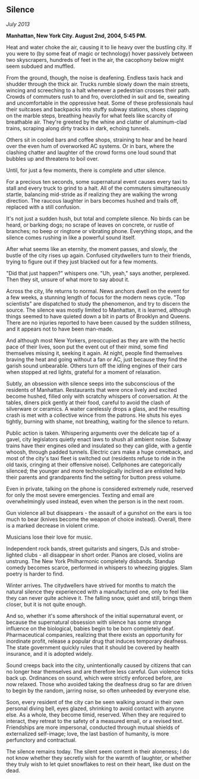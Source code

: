 Silence
-------

<p class="date"><em>July 2013</em></p>

**Manhattan, New York City. August 2nd, 2004, 5:45 PM.**

Heat and water choke the air, causing it to lie heavy over the bustling city. If you were to (by some feat of magic or technology) hover passively between two skyscrapers, hundreds of feet in the air, the cacophony below might seem subdued and muffled.

From the ground, though, the noise is deafening. Endless taxis hack and shudder through the thick air. Trucks rumble slowly down the main streets, wincing and screeching to a halt whenever a pedestrian crosses their path. Crowds of commuters rush to and fro, overclothed in suit and tie, sweating and uncomfortable in the oppressive heat. Some of these professionals haul their suitcases and backpacks into stuffy subway stations, shoes clapping on the marble steps, breathing heavily for what feels like scarcity of breathable air. They're greeted by the whine and clatter of aluminum-clad trains, scraping along dirty tracks in dark, echoing tunnels.

Others sit in cooled bars and coffee shops, straining to hear and be heard over the even hum of overworked AC systems. Or in bars, where the clashing chatter and laughter of the crowd forms one loud sound that bubbles up and threatens to boil over.

Until, for just a few moments, there is complete and utter silence.

For a precious ten seconds, some supernatural event causes every taxi to stall and every truck to grind to a halt. All of the commuters simultaneously startle, balancing mid-stride as if realizing they are walking the wrong direction. The raucous laughter in bars becomes hushed and trails off, replaced with a still confusion.

It's not just a sudden hush, but total and complete silence. No birds can be heard, or barking dogs; no scrape of leaves on concrete, or rustle of branches; no beep or ringtone or vibrating phone. Everything stops, and the silence comes rushing in like a powerful sound itself.

After what seems like an eternity, the moment passes, and slowly, the bustle of the city rises up again. Confused citydwellers turn to their friends, trying to figure out if they just blacked out for a few moments.

"Did that just happen?" whispers one. "Uh, yeah," says another, perplexed. Then they sit, unsure of what more to say about it.

Across the city, life returns to normal. News anchors dwell on the event for a few weeks, a stunning length of focus for the modern news cycle. "Top scientists" are dispatched to study the phenomenon, and try to discern the source. The silence was mostly limited to Manhattan, it is learned, although things seemed to have quieted down a bit in parts of Brooklyn and Queens. There are no injuries reported to have been caused by the sudden stillness, and it appears not to have been man-made.

And although most New Yorkers, preoccupied as they are with the hectic pace of their lives, soon put the event out of their mind, some find themselves missing it, seeking it again. At night, people find themselves braving the heat and going without a fan or AC, just because they find the garish sound unbearable. Others turn off the idling engines of their cars when stopped at red lights, grateful for a moment of relaxation.

Subtly, an obsession with silence seeps into the subconscious of the residents of Manhattan. Restaurants that were once lively and excited become hushed, filled only with scratchy whispers of conversation. At the tables, diners pick gently at their food, careful to avoid the clash of silverware or ceramics. A waiter carelessly drops a glass, and the resulting crash is met with a collective wince from the patrons. He shuts his eyes tightly, burning with shame, not breathing, waiting for the silence to return.

Public action is taken. Whispering arguments over the delicate tap of a gavel, city legislators quietly enact laws to shush all ambient noise. Subway trains have their engines oiled and insulated so they can glide, with a gentle whoosh, through padded tunnels. Electric cars make a huge comeback, and most of the city's taxi fleet is switched out (residents refuse to ride in the old taxis, cringing at their offensive noise). Cellphones are categorically silenced; the younger and more technologically inclined are enlisted help their parents and grandparents find the setting for button press volume.

Even in private, talking on the phone is considered extremely rude, reserved for only the most severe emergencies. Texting and email are overwhelmingly used instead, even when the person is in the next room.

Gun violence all but disappears - the assault of a gunshot on the ears is too much to bear (knives become the weapon of choice instead). Overall, there is a marked decrease in violent crime.

Musicians lose their love for music.

Independent rock bands, street guitarists and singers, DJs and strobe-lighted clubs - all disappear in short order. Pianos are closed, violins are unstrung. The New York Philharmonic completely disbands. Standup comedy becomes scarce, performed in whispers to wheezing giggles. Slam poetry is harder to find.

Winter arrives. The citydwellers have strived for months to match the natural silence they experienced with a manufactured one, only to feel like they can never quite achieve it. The falling snow, quiet and still, brings them closer, but it is not quite enough.

And so, whether it's some aftershock of the initial supernatural event, or because the supernatural obsession with silence has some strange influence on the biological, babies begin to be born completely deaf. Pharmaceutical companies, realizing that there exists an opportunity for inordinate profit, release a popular drug that induces temporary deafness. The state government quickly rules that it should be covered by health insurance, and it is adopted widely.

Sound creeps back into the city, unintentionally caused by citizens that can no longer hear themselves and are therefore less careful. Gun violence ticks back up. Ordinances on sound, which were strictly enforced before, are now relaxed. Those who avoided taking the deafness drug so far are driven to begin by the random, jarring noise, so often unheeded by everyone else.

Soon, every resident of the city can be seen walking around in their own personal diving bell, eyes glazed, shrinking to avoid contact with anyone else. As a whole, they become timid, reserved. When they are required to interact, they retreat to the safety of a measured email, or a revised text. Friendships are more impersonal, conducted through mutual shields of externalized self-image; love, the last bastion of humanity, is more perfunctory and contractual.

The silence remains today. The silent seem content in their aloneness; I do not know whether they secretly wish for the warmth of laughter, or whether they truly wish to let quiet snowflakes to rest on their heart, like dust on the dead.


